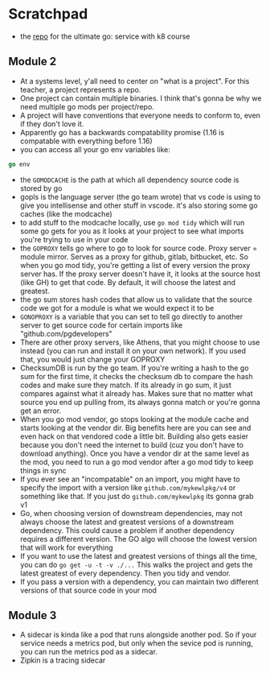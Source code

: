 # Scratchpad

- the [repo]('https://github.com/ardanlabs/service') for the ultimate go: service with k8 course

## Module 2
- At a systems level, y'all need to center on "what is a project". For this teacher, a project represents a repo.
- One project can contain multiple binaries. I think that's gonna be why we need multiple go mods per project/repo.
- A project will have conventions that everyone needs to conform to, even if they don't love it.
- Apparently go has a backwards compatability promise (1.16 is compatable with everything before 1.16)
- you can access all your go env variables like:
```go
go env
```
- the `GOMODCACHE` is the path at which all dependency source code is stored by go
- gopls is the language server (the go team wrote) that vs code is using to give you intellisense and other stuff in vscode. it's also storing some go caches (like the modcache)
- to add stuff to the modcache locally, use `go mod tidy` which will run some go gets for you as it looks at your project to see what imports you're trying to use in your code
- the `GOPROXY` tells go where to go to look for source code. Proxy server = module mirror. Serves as a proxy for github, gitlab, bitbucket, etc. So when you go mod tidy, you're getting a list of every version the proxy server has. If the proxy server doesn't have it, it looks at the source host (like GH) to get that code. By default, it will choose the latest and greatest.
- the go sum stores hash codes that allow us to validate that the source code we got for a module is what we would expect it to be
- `GONOPROXY` is a variable that you can set to tell go directly to another server to get source code for certain imports like "github.com/pgdevelopers"
- There are other proxy servers, like Athens, that you might choose to use instead (you can run and install it on your own network). If you used that, you would just change your GOPROXY
- ChecksumDB is run by the go team. If you're writing a hash to the go sum for the first time, it checks the checksum db to compare the hash codes and make sure they match. If its already in go sum, it just compares against what it already has. Makes sure that no matter what source you end up pulling from, its always gonna match or you're gonna get an error.
- When you go mod vendor, go stops looking at the module cache and starts looking at the vendor dir. Big benefits here are you can see and even hack on that vendored code a little bit. Building also gets easier because you don't need the internet to build (cuz you don't have to download anything). Once you have a vendor dir at the same level as the mod, you need to run a go mod vendor after a go mod tidy to keep things in sync
- If you ever see an "incompatable" on an import, you might have to specify the import with a version like `github.com/mykewlpkg/v4` or something like that. If you just do `github.com/mykewlpkg` its gonna grab v1
- Go, when choosing version of downstream dependencies, may not always choose the latest and greatest versions of a downstream dependency. This could cause a problem if another dependency requires a different version. The GO algo will choose the lowest version that will work for everything
- If you want to use the latest and greatest versions of things all the time, you can do `go get -u -t -v ./...` This walks the project and gets the latest greatest of every dependency. Then you tidy and vendor.
- If you pass a version with a dependency, you can maintain two different versions of that source code in your mod

## Module 3
- A sidecar is kinda like a pod that runs alongside another pod. So if your service needs a metrics pod, but only when the sevice pod is running, you can run the metrics pod as a sidecar.
- Zipkin is a tracing sidecar